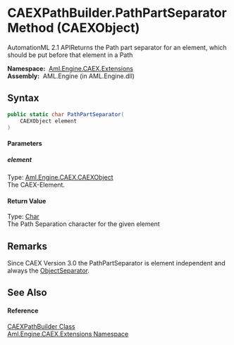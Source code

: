 CAEXPathBuilder.PathPartSeparator Method (CAEXObject)
=====================================================
AutomationML 2.1 APIReturns the Path part separator for an element, which should be put before that element in a Path

  **Namespace:**  [Aml.Engine.CAEX.Extensions][1]  
  **Assembly:**  AML.Engine (in AML.Engine.dll)

Syntax
------

```csharp
public static char PathPartSeparator(
	CAEXObject element
)
```

#### Parameters

##### *element*
Type: [Aml.Engine.CAEX.CAEXObject][2]  
 The CAEX-Element.

#### Return Value
Type: [Char][3]  
 The Path Separation character for the given element 

Remarks
-------
 Since CAEX Version 3.0 the PathPartSeparator is element independent and always the [ObjectSeparator][4]. 

See Also
--------

#### Reference
[CAEXPathBuilder Class][5]  
[Aml.Engine.CAEX.Extensions Namespace][1]  

[1]: ../README.md
[2]: ../../Aml.Engine.CAEX/CAEXObject/README.md
[3]: https://docs.microsoft.com/dotnet/api/system.char
[4]: ObjectSeparator.md
[5]: README.md
[6]: https://www.automationml.org
[7]: ../../icons/logoShade.png